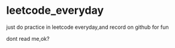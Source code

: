 # leetcode_everyday
just do practice in leetcode everyday,and record on github for fun

dont read me,ok?